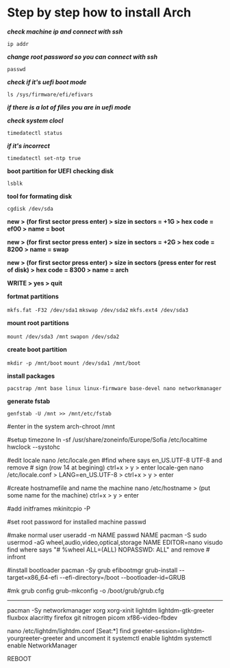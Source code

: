 # Step by step how to install Arch

***check machine ip and connect with ssh***

```ip addr```


***change root password so you can connect with ssh***

```passwd```



***check if it's uefi boot mode***


```ls /sys/firmware/efi/efivars```


***if there is a lot of files you are in uefi mode***

***check system clocl***


``timedatectl status``


***if it's incorrect***


```timedatectl set-ntp true```

**boot partition for UEFI** 
**checking disk**

`lsblk`


**tool for formating disk**

`cgdisk /dev/sda `

**new > (for first sector press enter) > size in sectors = +1G > hex code = ef00 > name = boot**

**new > (for first sector press enter) > size in sectors = +2G > hex code = 8200 > name = swap**

**new > (for first sector press enter) > size in sectors (press enter for rest of disk) > hex code = 8300 > name = arch**

**WRITE > yes > quit**

**fortmat partitions**


`mkfs.fat -F32 /dev/sda1`
`mkswap /dev/sda2`
`mkfs.ext4 /dev/sda3`


**mount root partitions**


`mount /dev/sda3 /mnt`
`swapon /dev/sda2`


**create boot partition**


`mkdir -p /mnt/boot`
`mount /dev/sda1 /mnt/boot`


**install packages**

`pacstrap /mnt base linux linux-firmware base-devel nano networkmanager
`


**generate fstab**

`genfstab -U /mnt >> /mnt/etc/fstab`

#enter in the system 
arch-chroot /mnt

#setup timezone
ln -sf /usr/share/zoneinfo/Europe/Sofia /etc/localtime
hwclock --systohc

#edit locale
nano /etc/locale.gen
#find where says en_US.UTF-8 UTF-8 and remove # sign (row 14 at begining)
ctrl+x > y > enter
locale-gen
nano /etc/locale.conf   > LANG=en_US.UTF-8  >  ctrl+x > y > enter

#create hostnamefile and name the machine
nano /etc/hostname > (put some name for the machine) ctrl+x > y > enter

#add initframes
mkinitcpio -P

#set root password for installed machine
passwd

#make normal user
useradd -m NAME
passwd NAME
pacman -S sudo
usermod -aG wheel,audio,video,optical,storage NAME
EDITOR=nano visudo
find where says "# %wheel ALL=(ALL) NOPASSWD: ALL" and remove # infront

#install bootloader
pacman -Sy grub efibootmgr
grub-install --target=x86_64-efi --efi-directory=/boot --bootloader-id=GRUB

#mk grub config
grub-mkconfig -o /boot/grub/grub.cfg


--------------------------------------------------


pacman -Sy networkmanager xorg xorg-xinit lightdm lightdm-gtk-greeter fluxbox alacritty firefox git nitrogen picom xf86-video-fbdev

nano /etc/lightdm/lightdm.conf [Seat:*]
find greeter-session=lightdm-yourgreeter-greeter and uncoment it
systemctl enable lightdm
systemctl enable NetworkManager


REBOOT



